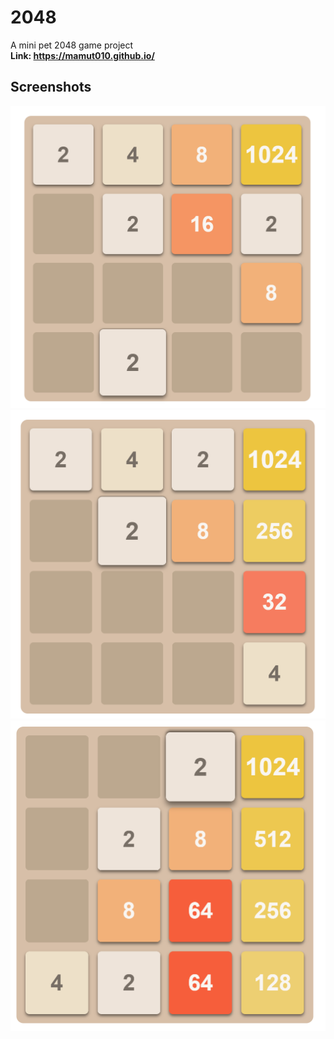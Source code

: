 # 2048
A mini pet 2048 game project<br>
**Link: https://mamut010.github.io/**
## Screenshots
![screenshot 1](/screenshots/1.png)
![screenshot 2](/screenshots/2.png)
![screenshot 3](/screenshots/3.png)